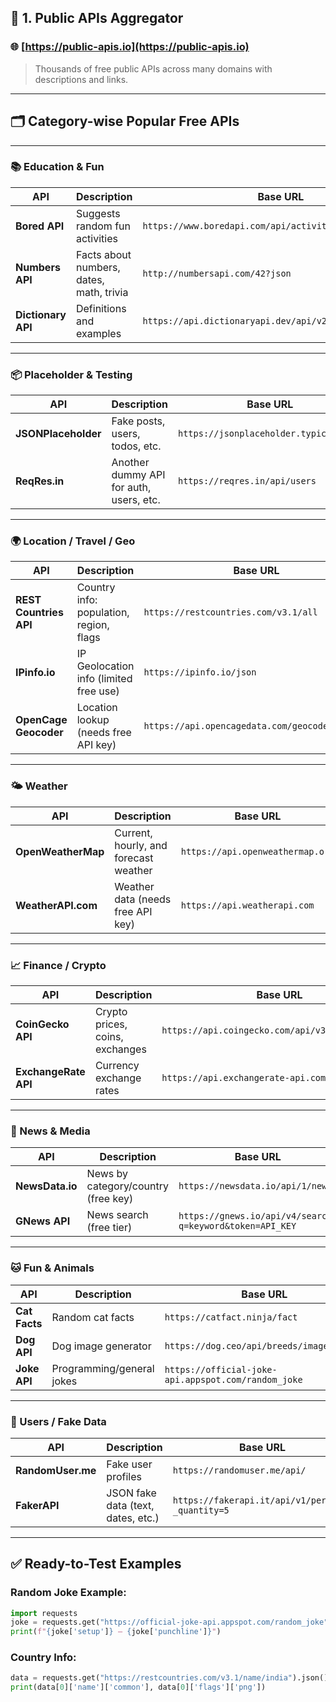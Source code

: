 ## 📌 1. **Public APIs Aggregator**

### 🌐 [https://public-apis.io](https://public-apis.io)

> Thousands of free public APIs across many domains with descriptions and links.

---

## 🗂️ Category-wise Popular Free APIs

---

### 📚 Education & Fun

| API                | Description                              | Base URL                                                 |
| ------------------ | ---------------------------------------- | -------------------------------------------------------- |
| **Bored API**      | Suggests random fun activities           | `https://www.boredapi.com/api/activity`                  |
| **Numbers API**    | Facts about numbers, dates, math, trivia | `http://numbersapi.com/42?json`                          |
| **Dictionary API** | Definitions and examples                 | `https://api.dictionaryapi.dev/api/v2/entries/en/<word>` |

---

### 📦 Placeholder & Testing

| API                 | Description                             | Base URL                               |
| ------------------- | --------------------------------------- | -------------------------------------- |
| **JSONPlaceholder** | Fake posts, users, todos, etc.          | `https://jsonplaceholder.typicode.com` |
| **ReqRes.in**       | Another dummy API for auth, users, etc. | `https://reqres.in/api/users`          |

---

### 🌍 Location / Travel / Geo

| API                    | Description                             | Base URL                                       |
| ---------------------- | --------------------------------------- | ---------------------------------------------- |
| **REST Countries API** | Country info: population, region, flags | `https://restcountries.com/v3.1/all`           |
| **IPinfo.io**          | IP Geolocation info (limited free use)  | `https://ipinfo.io/json`                       |
| **OpenCage Geocoder**  | Location lookup (needs free API key)    | `https://api.opencagedata.com/geocode/v1/json` |

---

### 🌤️ Weather

| API                | Description                           | Base URL                         |
| ------------------ | ------------------------------------- | -------------------------------- |
| **OpenWeatherMap** | Current, hourly, and forecast weather | `https://api.openweathermap.org` |
| **WeatherAPI.com** | Weather data (needs free API key)     | `https://api.weatherapi.com`     |

---

### 📈 Finance / Crypto

| API                  | Description                     | Base URL                                         |
| -------------------- | ------------------------------- | ------------------------------------------------ |
| **CoinGecko API**    | Crypto prices, coins, exchanges | `https://api.coingecko.com/api/v3/coins/markets` |
| **ExchangeRate API** | Currency exchange rates         | `https://api.exchangerate-api.com/v4/latest/USD` |

---

### 📰 News & Media

| API             | Description                         | Base URL                                                 |
| --------------- | ----------------------------------- | -------------------------------------------------------- |
| **NewsData.io** | News by category/country (free key) | `https://newsdata.io/api/1/news`                         |
| **GNews API**   | News search (free tier)             | `https://gnews.io/api/v4/search?q=keyword&token=API_KEY` |

---

### 🐱 Fun & Animals

| API           | Description               | Base URL                                            |
| ------------- | ------------------------- | --------------------------------------------------- |
| **Cat Facts** | Random cat facts          | `https://catfact.ninja/fact`                        |
| **Dog API**   | Dog image generator       | `https://dog.ceo/api/breeds/image/random`           |
| **Joke API**  | Programming/general jokes | `https://official-joke-api.appspot.com/random_joke` |

---

### 👤 Users / Fake Data

| API               | Description                        | Base URL                                         |
| ----------------- | ---------------------------------- | ------------------------------------------------ |
| **RandomUser.me** | Fake user profiles                 | `https://randomuser.me/api/`                     |
| **FakerAPI**      | JSON fake data (text, dates, etc.) | `https://fakerapi.it/api/v1/persons?_quantity=5` |

---

## ✅ Ready-to-Test Examples

### Random Joke Example:

```python
import requests
joke = requests.get("https://official-joke-api.appspot.com/random_joke").json()
print(f"{joke['setup']} — {joke['punchline']}")
```

### Country Info:

```python
data = requests.get("https://restcountries.com/v3.1/name/india").json()
print(data[0]['name']['common'], data[0]['flags']['png'])
```
